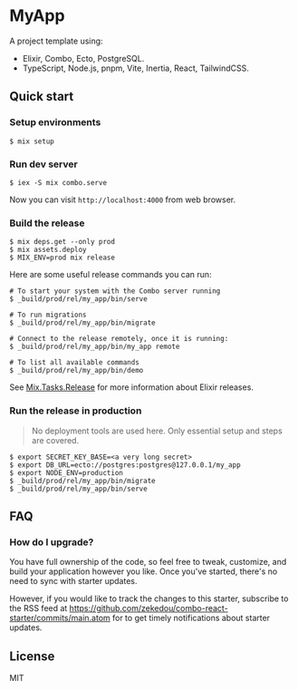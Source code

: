 # MyApp

A project template using:

- Elixir, Combo, Ecto, PostgreSQL.
- TypeScript, Node.js, pnpm, Vite, Inertia, React, TailwindCSS.

## Quick start

### Setup environments

```
$ mix setup
```

### Run dev server

```
$ iex -S mix combo.serve
```

Now you can visit `http://localhost:4000` from web browser.

### Build the release

```
$ mix deps.get --only prod
$ mix assets.deploy
$ MIX_ENV=prod mix release
```

Here are some useful release commands you can run:

```
# To start your system with the Combo server running
$ _build/prod/rel/my_app/bin/serve

# To run migrations
$ _build/prod/rel/my_app/bin/migrate

# Connect to the release remotely, once it is running:
$ _build/prod/rel/my_app/bin/my_app remote

# To list all available commands
$ _build/prod/rel/my_app/bin/demo
```

See [Mix.Tasks.Release](https://hexdocs.pm/mix/Mix.Tasks.Release.html) for more information about Elixir releases.

### Run the release in production

> No deployment tools are used here. Only essential setup and steps are covered.

```
$ export SECRET_KEY_BASE=<a very long secret>
$ export DB_URL=ecto://postgres:postgres@127.0.0.1/my_app
$ export NODE_ENV=production
$ _build/prod/rel/my_app/bin/migrate
$ _build/prod/rel/my_app/bin/serve
```

## FAQ

### How do I upgrade?

You have full ownership of the code, so feel free to tweak, customize, and build your application however you like. Once you've started, there's no need to sync with starter updates.

However, if you would like to track the changes to this starter, subscribe to the RSS feed at https://github.com/zekedou/combo-react-starter/commits/main.atom for to get timely notifications about starter updates.

## License

MIT
